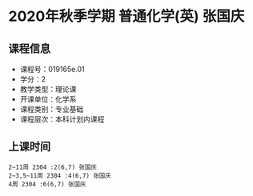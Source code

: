 # 2020年秋季学期 普通化学(英) 张国庆






## 课程信息

- 课程号：019165e.01
- 学分：2
- 教学类型：理论课
- 开课单位：化学系
- 课程类别：专业基础
- 课程层次：本科计划内课程

## 上课时间

```
2~11周 2304 :2(6,7) 张国庆
2~3,5~11周 2304 :4(6,7) 张国庆
4周 2304 :6(6,7) 张国庆
```

